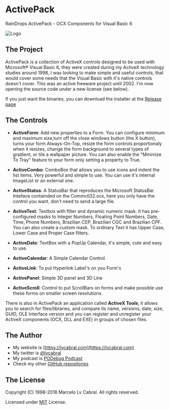 # ActivePack
RainDrops ActivePack - OCX Components for Visual Basic 6

![Logo](https://github.com/lvcabral/ActivePack/blob/master/activepack-logo.png?raw=true)

## The Project

ActivePack is a collection of ActiveX controls designed to be used with Microsoft® Visual Basic 6, they were created during my ActiveX technology studies around 1998, I was looking to make simple and useful controls, that would cover some needs that the Visual Basic with it's native controls doesn't cover. 
This was an active freeware project until 2002. I'm now opening the source code under a new license (see below).

If you just want the binaries, you can download the installer at the [Release page](https://github.com/lvcabral/ActivePack/releases)

## The Controls

- **ActiveForm**: Add new properties to a Form. You can configure minimum and maximum size,turn off the close windows button (the X button), turns your form Always-On-Top, resize the form controls proportionaly when it resizes, change the form background to several types of gradient, or tile a wallpaper picture. You can also enable the "Minimize To Tray" feature to your form only setting a property to True.

- **ActiveCombo**: ComboBox that allows you to use icons and indent the list items. Very powerful and simple to use. You can use it's internal ImageList or an external one.

- **ActiveStatus**: A StatusBar that reproduces the Microsoft StatusBar Inteface containded on the Commctl32.ocx, here you only have the control you want, don't need to send a large file.

- **ActiveText**: Textbox with filter and dynamic numeric mask. It has pre-configured masks to Integer Numbers, Floating Point Numbers, Date, Time, Phone Numbers, Brazilian CEP, Brazilian CGC and Brazilian CPF. You can also create a custom mask. To ordinary Text it has Upper Case, Lower Case and Proper Case filters.

- **ActiveDate**: TextBox with a PopUp Calendar, it's simple, cute and easy to use.

- **ActiveCalendar**: A Simple Calendar Control.

- **ActiveLink**: To put Hyperlink Label's on you Form's

- **ActivePanel**: Simple 3D panel and 3D Line

- **ActiveScroll**: Control to put ScrollBars on forms and make possible use these forms on smaller screen resolutions.

There is also in ActivePack an application called **ActiveX Tools**, it allows you to search for files/libraries, and compare its name, versions, date, size, GUID, OLE Interface version and you can register and unregister your ActiveX components (OCX, DLL and EXE) in groups of chosen files.

## The Author
- My website is [https://lvcabral.com](https://lvcabral.com)
- My twitter is [@lvcabral](https://twitter.com/twitter)
- My podcast is [PODebug Podcast](http://podebug.com)
- Check my other [GitHub repositories ](https://github.com/lvcabral)

## The License

Copyright (C) 1998-2018 Marcelo Lv Cabral. All rights reserved.

Licensed under [MIT](https://github.com/lvcabral/ActivePack/blob/master/LICENSE) License.
